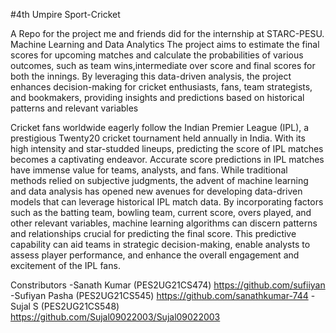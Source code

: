 #4th Umpire
Sport-Cricket

A Repo for the project me and friends did for the internship at STARC-PESU.  
 Machine Learning and Data Analytics
The project aims to estimate the final scores for upcoming matches and calculate the probabilities of
various outcomes, such as team wins,intermediate over score and final scores for both the innings. By leveraging this data-driven
analysis, the project enhances decision-making for cricket enthusiasts, fans, team strategists, and
bookmakers, providing insights and predictions based on historical patterns and relevant variables

Cricket fans worldwide eagerly follow the Indian Premier League (IPL), a prestigious Twenty20
cricket tournament held annually in India. With its high intensity and star-studded lineups,
predicting the score of IPL matches becomes a captivating endeavor.
Accurate score predictions in IPL matches have immense value for teams, analysts, and fans.
While traditional methods relied on subjective judgments, the advent of machine learning
and data analysis has opened new avenues for developing data-driven models that can
leverage historical IPL match data.
By incorporating factors such as the batting team, bowling team, current score, overs played,
and other relevant variables, machine learning algorithms can discern patterns and
relationships crucial for predicting the final score. This predictive capability can aid teams in
strategic decision-making, enable analysts to assess player performance, and enhance the
overall engagement and excitement of the IPL fans.


Constributors
-Sanath Kumar (PES2UG21CS474) https://github.com/sufiiyan
-Sufiyan Pasha (PES2UG21CS545) https://github.com/sanathkumar-744
-Sujal S (PES2UG21CS548) https://github.com/Sujal09022003/Sujal09022003


